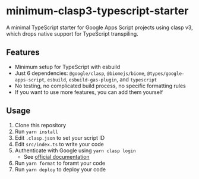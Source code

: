 # minimum-clasp3-typescript-starter

A minimal TypeScript starter for Google Apps Script projects using clasp v3, which drops native support for TypeScript transpiling.

## Features
- Minimum setup for TypeScript with esbuild
- Just 6 dependencies: `@google/clasp`, `@biomejs/biome`, `@types/google-apps-script`, `esbuild`, `esbuild-gas-plugin`, and `typescript`
- No testing, no complicated build process, no specific formatting rules
- If you want to use more features, you can add them yourself

## Usage
1. Clone this repository
2. Run `yarn install`
3. Edit `.clasp.json` to set your script ID
4. Edit `src/index.ts` to write your code
5. Authenticate with Google using `yarn clasp login`
    - See [official documentation](https://github.com/google/clasp?tab=readme-ov-file#authorization)
6. Run `yarn format` to foramt your code
7. Run `yarn deploy` to deploy your code
